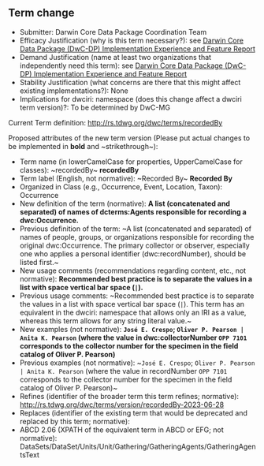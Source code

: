 ## Term change

* Submitter: Darwin Core Data Package Coordination Team
* Efficacy Justification (why is this term necessary?): see [Darwin Core Data Package (DwC-DP) Implementation Experience and Feature Report](https://gbif.github.io/dwc-dp/docs/dwc_dp_implementation_feature_reports.pdf)
* Demand Justification (name at least two organizations that independently need this term): see [Darwin Core Data Package (DwC-DP) Implementation Experience and Feature Report](https://gbif.github.io/dwc-dp/docs/dwc_dp_implementation_feature_reports.pdf)
* Stability Justification (what concerns are there that this might affect existing implementations?): None
* Implications for dwciri: namespace (does this change affect a dwciri term version)?: To be determined by DwC-MG

Current Term definition: http://rs.tdwg.org/dwc/terms/recordedBy

Proposed attributes of the new term version (Please put actual changes to be implemented in **bold** and ~strikethrough~):

* Term name (in lowerCamelCase for properties, UpperCamelCase for classes): ~recordedBy~ **recordedBy**
* Term label (English, not normative): ~Recorded By~ **Recorded By**
* Organized in Class (e.g., Occurrence, Event, Location, Taxon): Occurrence
* New definition of the term (normative): **A list (concatenated and separated) of names of dcterms:Agents responsible for recording a dwc:Occurrence.**
* Previous definition of the term: ~A list (concatenated and separated) of names of people, groups, or organizations responsible for recording the original dwc:Occurrence. The primary collector or observer, especially one who applies a personal identifier (dwc:recordNumber), should be listed first.~
* New usage comments (recommendations regarding content, etc., not normative): **Recommended best practice is to separate the values in a list with space vertical bar space (` | `).** 
* Previous usage comments: ~Recommended best practice is to separate the values in a list with space vertical bar space (` | `). This term has an equivalent in the dwciri: namespace that allows only an IRI as a value, whereas this term allows for any string literal value.~
* New examples (not normative): **`José E. Crespo`; `Oliver P. Pearson | Anita K. Pearson` (where the value in dwc:collectorNumber `OPP 7101` corresponds to the collector number for the specimen in the field catalog of Oliver P. Pearson)**
* Previous examples (not normative): ~`José E. Crespo`; `Oliver P. Pearson | Anita K. Pearson` (where the value in recordNumber `OPP 7101` corresponds to the collector number for the specimen in the field catalog of Oliver P. Pearson)~
* Refines (identifier of the broader term this term refines; normative): http://rs.tdwg.org/dwc/terms/version/recordedBy-2023-06-28
* Replaces (identifier of the existing term that would be deprecated and replaced by this term; normative): 
* ABCD 2.06 (XPATH of the equivalent term in ABCD or EFG; not normative): DataSets/DataSet/Units/Unit/Gathering/GatheringAgents/GatheringAgentsText
